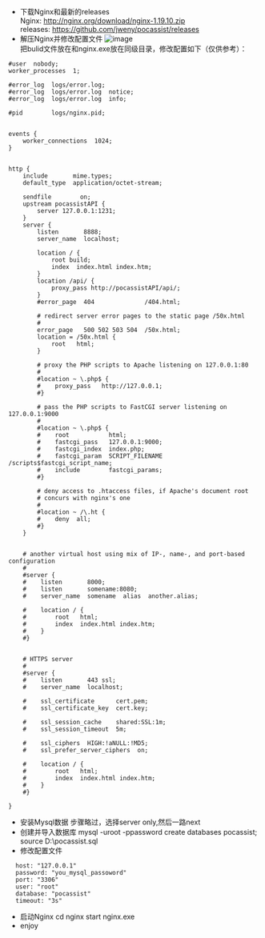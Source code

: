 + 下载Nginx和最新的releases  
Nginx: http://nginx.org/download/nginx-1.19.10.zip  
releases: https://github.com/jweny/pocassist/releases
+ 解压Nginx并修改配置文件
![image](https://user-images.githubusercontent.com/59276674/118127693-9bc6f480-b42c-11eb-96e1-0ba29ecd6465.png)  
把bulid文件放在和nginx.exe放在同级目录，修改配置如下（仅供参考）：  
```
#user  nobody;
worker_processes  1;

#error_log  logs/error.log;
#error_log  logs/error.log  notice;
#error_log  logs/error.log  info;

#pid        logs/nginx.pid;


events {
    worker_connections  1024;
}


http {
    include       mime.types;
    default_type  application/octet-stream;

    sendfile        on;
	upstream pocassistAPI {
        server 127.0.0.1:1231;
    }
    server {
        listen       8888;
        server_name  localhost;

        location / {
            root build;
            index  index.html index.htm;
        }
		location /api/ {
            proxy_pass http://pocassistAPI/api/;
        }
        #error_page  404              /404.html;

        # redirect server error pages to the static page /50x.html
        #
        error_page   500 502 503 504  /50x.html;
        location = /50x.html {
            root   html;
        }

        # proxy the PHP scripts to Apache listening on 127.0.0.1:80
        #
        #location ~ \.php$ {
        #    proxy_pass   http://127.0.0.1;
        #}

        # pass the PHP scripts to FastCGI server listening on 127.0.0.1:9000
        #
        #location ~ \.php$ {
        #    root           html;
        #    fastcgi_pass   127.0.0.1:9000;
        #    fastcgi_index  index.php;
        #    fastcgi_param  SCRIPT_FILENAME  /scripts$fastcgi_script_name;
        #    include        fastcgi_params;
        #}

        # deny access to .htaccess files, if Apache's document root
        # concurs with nginx's one
        #
        #location ~ /\.ht {
        #    deny  all;
        #}
    }


    # another virtual host using mix of IP-, name-, and port-based configuration
    #
    #server {
    #    listen       8000;
    #    listen       somename:8080;
    #    server_name  somename  alias  another.alias;

    #    location / {
    #        root   html;
    #        index  index.html index.htm;
    #    }
    #}


    # HTTPS server
    #
    #server {
    #    listen       443 ssl;
    #    server_name  localhost;

    #    ssl_certificate      cert.pem;
    #    ssl_certificate_key  cert.key;

    #    ssl_session_cache    shared:SSL:1m;
    #    ssl_session_timeout  5m;

    #    ssl_ciphers  HIGH:!aNULL:!MD5;
    #    ssl_prefer_server_ciphers  on;

    #    location / {
    #        root   html;
    #        index  index.html index.htm;
    #    }
    #}

}

```
+ 安装Mysql数据
步骤略过，选择server only,然后一路next
+ 创建并导入数据库
mysql -uroot -ppassword
create databases pocassist;
source D:\pocassist.sql
+ 修改配置文件
```dbConfig:
  host: "127.0.0.1"
  password: "you_mysql_passoword"
  port: "3306"
  user: "root"
  database: "pocassist"
  timeout: "3s"
  ```
  + 启动Nginx
  cd nginx
  start nginx.exe
+ enjoy
